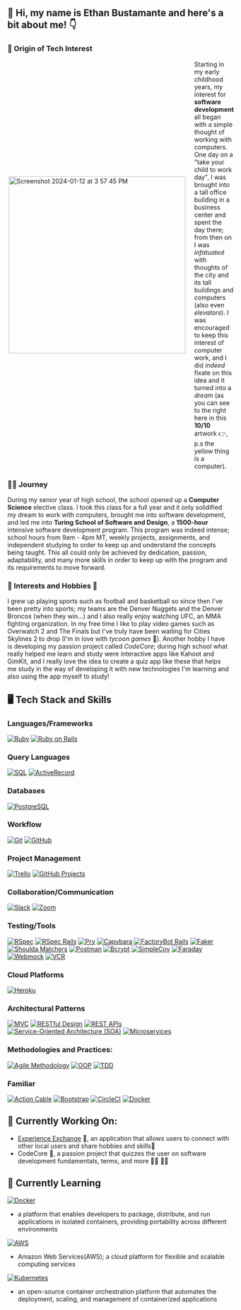 ## 👋 Hi, my name is Ethan Bustamante and here's a bit about me! 👇

### 🌟 Origin of Tech Interest

<div style="display: flex; justify-content: space-between; align-items: center;">
  <div style="margin-right: 20px;">
    <img align="right" width="400" height="auto" alt="Screenshot 2024-01-12 at 3 57 45 PM" src="https://github.com/ethanb1145/ethanb1145/assets/135913354/a03ea144-7952-4393-89be-729c97b4db68">
  </div>
  <div style="flex: 1;">
    Starting in my early childhood years, my interest for <strong>software development</strong> all began with a simple thought of working with computers. One day on a "take your child to work day", I was brought into a tall office building in a business center and spent the day there; from then on I was <em>infatuated</em> with thoughts of the city and its tall buildings and computers (also even <em>elevators</em>). I was encouraged to keep this interest of computer work, and I did <em>indeed </em> fixate on this idea and it turned into a <em>dream</em> (as you can see to the right here in this <strong>10/10</strong> artwork 👉, p.s the yellow thing is a computer).
  </div>
</div>

### 🏃‍♂️ Journey

During my senior year of high school, the school opened up a <strong>Computer Science</strong> elective class. I took this class for a full year and it only solidified my dream to work with computers, brought me into software development, and led me into <strong>Turing School of Software and Design</strong>, a <strong>1500-hour</strong> intensive software development program. This program was indeed intense; school hours from 9am - 4pm MT, weekly projects, assignments, and independent studying to order to keep up and understand the concepts being taught. This all could only be achieved by dedication, passion, adaptability, and many more skills in order to keep up with the program and its requirements to move forward. 

### 🏈 Interests and Hobbies 🏀

I grew up playing sports such as football and basketball so since then I've been pretty into sports; my teams are the Denver Nuggets and the Denver Broncos (when they win...) and I also really enjoy watching UFC, an MMA fighting organization. In my free time I like to play video games such as Overwatch 2 and The Finals but I've truly have been waiting for Cities Skylines 2 to drop (I'm in love with <em>tycoon games</em> 🌆). Another hobby I have is developing my passion project called <em>CodeCore</em>; during high school what really helped me learn and study were interactive apps like Kahoot and GimKit, and I really love the idea to create a quiz app like these that helps me study in the way of developing it with new technologies I'm learning and also using the app myself to study! 

## 🖥️ Tech Stack and Skills

### Languages/Frameworks
[![Ruby](https://img.shields.io/badge/Ruby-CC342D?style=for-the-badge&logo=ruby&logoColor=white)](https://www.ruby-lang.org/)
[![Ruby on Rails](https://img.shields.io/badge/Ruby_on_Rails-CC0000?style=for-the-badge&logo=ruby-on-rails&logoColor=white)](https://rubyonrails.org/)

### Query Languages
[![SQL](https://img.shields.io/badge/SQL-003366?style=for-the-badge&logo=sql&logoColor=white)](https://www.w3schools.com/sql/)
[![ActiveRecord](https://img.shields.io/badge/ActiveRecord-CC0000?style=for-the-badge&logo=ruby-on-rails&logoColor=white)](https://guides.rubyonrails.org/active_record_basics.html)

### Databases
[![PostgreSQL](https://img.shields.io/badge/PostgreSQL-336791?style=for-the-badge&logo=postgresql&logoColor=white)](https://www.postgresql.org/)

### Workflow
[![Git](https://img.shields.io/badge/Git-F05032?style=for-the-badge&logo=git&logoColor=white)](https://git-scm.com/)
[![GitHub](https://img.shields.io/badge/GitHub-100000?style=for-the-badge&logo=github&logoColor=white)](https://github.com/)

### Project Management
[![Trello](https://img.shields.io/badge/Trello-0079BF?style=for-the-badge&logo=trello&logoColor=white)](https://trello.com/)
[![GitHub Projects](https://img.shields.io/badge/GitHub_Projects-181717?style=for-the-badge&logo=github&logoColor=white)](https://github.com/features/project-management/)

### Collaboration/Communication
[![Slack](https://img.shields.io/badge/Slack-4A154B?style=for-the-badge&logo=slack)](your_empty_slack_link)
[![Zoom](https://img.shields.io/badge/Zoom-2D8CFF?style=for-the-badge&logo=zoom&logoColor=white)](your_empty_zoom_link)

### Testing/Tools
[![RSpec](https://img.shields.io/badge/RSpec-933D4A?style=for-the-badge&logo=ruby&logoColor=white)](https://rspec.info/)
[![RSpec Rails](https://img.shields.io/badge/RSpec_Rails-933D4A?style=for-the-badge&logo=ruby&logoColor=white)](https://rspec.info/)
[![Pry](https://img.shields.io/badge/Pry-4B0082?style=for-the-badge&logo=ruby&logoColor=white)](https://github.com/pry/pry)
[![Capybara](https://img.shields.io/badge/Capybara-301934?style=for-the-badge&logo=ruby&logoColor=white)](https://github.com/teamcapybara/capybara)
[![FactoryBot Rails](https://img.shields.io/badge/FactoryBot_Rails-00CC00?style=for-the-badge)](https://github.com/thoughtbot/factory_bot)
[![Faker](https://img.shields.io/badge/Faker-6F42C1?style=for-the-badge)](https://github.com/faker-ruby/faker)
[![Shoulda Matchers](https://img.shields.io/badge/Shoulda_Matchers-45CB85?style=for-the-badge)](https://matchers.shoulda.io/)
[![Postman](https://img.shields.io/badge/Postman-FF6C37?style=for-the-badge&logo=postman&logoColor=white)](https://www.postman.com/)
[![Bcrypt](https://img.shields.io/badge/Bcrypt-004880?style=for-the-badge)](https://en.wikipedia.org/wiki/Bcrypt)
[![SimpleCov](https://img.shields.io/badge/SimpleCov-87294A?style=for-the-badge)](https://github.com/simplecov-ruby/simplecov)
[![Faraday](https://img.shields.io/badge/Faraday-00BFFF?style=for-the-badge)](https://github.com/lostisland/faraday)
[![Webmock](https://img.shields.io/badge/Webmock-6A737B?style=for-the-badge)](https://github.com/bblimke/webmock)
[![VCR](https://img.shields.io/badge/VCR-2F3547?style=for-the-badge)](https://github.com/vcr/vcr)

### Cloud Platforms
[![Heroku](https://img.shields.io/badge/Heroku-430098?style=for-the-badge&logo=heroku&logoColor=white)](https://www.heroku.com/)

### Architectural Patterns
[![MVC](https://img.shields.io/badge/MVC-673AB7?style=for-the-badge)](https://en.wikipedia.org/wiki/Model%E2%80%93view%E2%80%93controller)
[![RESTful Design](https://img.shields.io/badge/RESTful_Design-009688?style=for-the-badge)](https://restfulapi.net/)
[![REST APIs](https://img.shields.io/badge/REST_APIs-009688?style=for-the-badge)](https://restfulapi.net/)
[![Service-Oriented Architecture (SOA)](https://img.shields.io/badge/SOA-CC0000?style=for-the-badge)](https://en.wikipedia.org/wiki/Service-oriented_architecture)
[![Microservices](https://img.shields.io/badge/Microservices-004080?style=for-the-badge)](https://microservices.io/)

### Methodologies and Practices:
[![Agile Methodology](https://img.shields.io/badge/Agile-009688?style=for-the-badge)](https://en.wikipedia.org/wiki/Agile_software_development)
[![OOP](https://img.shields.io/badge/OOP-F39C12?style=for-the-badge)](https://en.wikipedia.org/wiki/Object-oriented_programming)
[![TDD](https://img.shields.io/badge/TDD-009688?style=for-the-badge)](https://en.wikipedia.org/wiki/Test-driven_development)


### Familiar
[![Action Cable](https://img.shields.io/badge/Action_Cable-CC0000?style=for-the-badge)](https://guides.rubyonrails.org/action_cable_overview.html)
[![Bootstrap](https://img.shields.io/badge/Bootstrap-563D7C?style=for-the-badge&logo=bootstrap&logoColor=white)](https://getbootstrap.com/)
[![CircleCI](https://img.shields.io/badge/CircleCI-343434?style=for-the-badge&logo=circleci&logoColor=white)](https://circleci.com/)
[![Docker](https://img.shields.io/badge/Docker-2496ED?style=for-the-badge&logo=docker&logoColor=white)](https://www.docker.com/)

## 🦾 Currently Working On:
- [Experience Exchange](https://github.com/experience-exchange-2307) 🤝, an application that allows users to connect with other local users and share hobbies and skills🎻
- CodeCore 📖, a passion project that quizzes the user on software development fundamentals, terms, and more 👩‍🏫 👨‍🎓
  
## 🧠 Currently Learning
[![Docker](https://img.shields.io/badge/Docker-2496ED?style=for-the-badge&logo=docker&logoColor=white)](https://www.docker.com/)
- a platform that enables developers to package, distribute, and run applications in isolated containers, providing portability across different environments

[![AWS](https://img.shields.io/badge/AWS-232F3E?style=for-the-badge&logo=amazon-aws&logoColor=white)](https://aws.amazon.com/)
- Amazon Web Services(AWS); a cloud platform for flexible and scalable computing services

[![Kubernetes](https://img.shields.io/badge/Kubernetes-326CE5?style=for-the-badge&logo=kubernetes&logoColor=white)](https://kubernetes.io/)
- an open-source container orchestration platform that automates the deployment, scaling, and management of containerized applications
